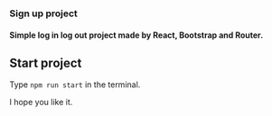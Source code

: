 ### Sign up project

#### Simple log in log out project made by React, Bootstrap and Router.

## Start project

Type ``npm run start`` in the terminal.

I hope you like it.
